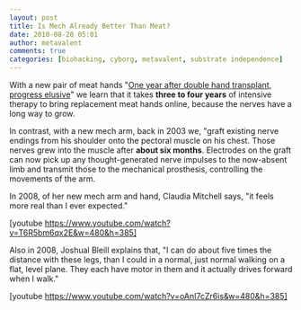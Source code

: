 ```yaml
---
layout: post
title: Is Mech Already Better Than Meat?
date: 2010-08-28 05:01
author: metavalent
comments: true
categories: [biohacking, cyborg, metavalent, substrate independence]
---
```

With a new pair of meat hands "<a href="https://www.cnn.com/2010/HEALTH/08/26/double.hand.transplant/index.html?npt=NP1">One year after double hand transplant, progress elusive</a>" we learn that it takes <strong>three to four years</strong> of intensive therapy to bring replacement meat hands online, because the nerves have a long way to grow.

In contrast, with a new mech arm, back in 2003 we, "graft existing nerve endings from his shoulder onto the pectoral muscle on his chest. Those nerves grew into the muscle after <strong>about six months</strong>. Electrodes on the graft can now pick up any thought-generated nerve impulses to the now-absent limb and transmit those to the mechanical prosthesis, controlling the movements of the arm.

In 2008, of her new mech arm and hand, Claudia Mitchell says, "it feels more real than I ever expected." 

[youtube https://www.youtube.com/watch?v=T6R5bm6qx2E&w=480&h=385]

Also in 2008, Joshual Bleill explains that, "I can do about five times the distance with these legs, than I could in  a normal, just normal walking on a flat, level plane. They each have motor in them and it actually drives forward when I walk."

[youtube https://www.youtube.com/watch?v=oAnI7cZr6is&w=480&h=385]
